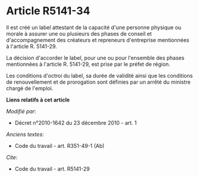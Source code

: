 # Article R5141-34

Il est créé un label attestant de la capacité d'une personne physique ou morale à assurer une ou plusieurs des phases de
conseil et d'accompagnement des créateurs et repreneurs d'entreprise mentionnées à l'article R. 5141-29. 

La décision d'accorder le label, pour une ou pour l'ensemble des phases mentionnées à l'article R. 5141-29, est prise par le
préfet de région. 

Les conditions d'octroi du label, sa durée de validité ainsi que les conditions de renouvellement et de prorogation sont
définies par un arrêté du ministre chargé de l'emploi.

**Liens relatifs à cet article**

_Modifié par_:

  - Décret n°2010-1642 du 23 décembre 2010 - art. 1

_Anciens textes_:

  - Code du travail - art. R351-49-1 (Ab)

_Cite_:

  - Code du travail - art. R5141-29
